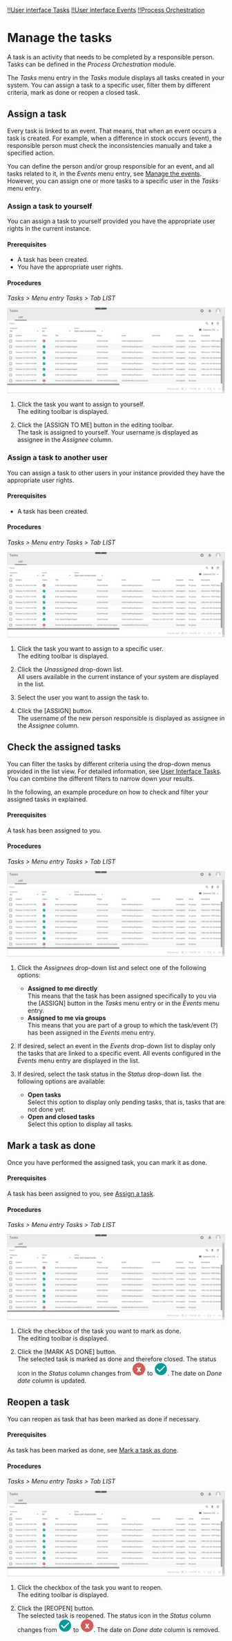 
[!!User interface Tasks](../UserInterface/01a_List.md)
[!!User interface Events](../UserInterface/03a_List.md)
[!!Process Orchestration](../../ActindoWorkFlow/Overview/01_General.md)

# Manage the tasks

A task is an activity that needs to be completed by a responsible person. Tasks can be defined in the *Process Orchestration* module. 

[comment]: <> (Link to Workflows)

The *Tasks* menu entry in the *Tasks* module displays all tasks created in your system. You can assign a task to a specific user, filter them by different criteria, mark as done or reopen a closed task.



## Assign a task

Every task is linked to an event. That means, that when an event occurs a task is created. For example, when a difference in stock occurs (event), the responsible person must check the inconsistencies manually and take a specified action. 

You can define the person and/or group responsible for an event, and all tasks related to it, in the *Events* menu entry, see [Manage the events](./01_ManageEvents.md). However, you can assign one or more tasks to a specific user in the *Tasks* menu entry.


### Assign a task to yourself

You can assign a task to yourself provided you have the appropriate user rights in the current instance.

#### Prerequisites

- A task has been created.
- You have the appropriate user rights.

#### Procedures

*Tasks > Menu entry Tasks > Tab LIST*

![List of tasks](../../Assets/Screenshots/Tasks/Tasks/ListTasks.png "[List of tasks]")

1. Click the task you want to assign to yourself.  
    The editing toolbar is displayed.

2. Click the [ASSIGN TO ME] button in the editing toolbar.  
    The task is assigned to yourself. Your username is displayed as assignee in the *Assignee* column.


### Assign a task to another user

You can assign a task to other users in your instance provided they have the appropriate user rights.

#### Prerequisites

- A task has been created.

#### Procedures

*Tasks > Menu entry Tasks > Tab LIST*

![List of tasks](../../Assets/Screenshots/Tasks/Tasks/ListTasks.png "[List of tasks]")

1. Click the task you want to assign to a specific user.  
    The editing toolbar is displayed.

2. Click the *Unassigned* drop-down list.  
    All users available in the current instance of your system are displayed in the list.

3. Select the user you want to assign the task to.
    
4. Click the [ASSIGN] button.  
    The username of the new person responsible is displayed as assignee in the *Assignee* column.


## Check the assigned tasks

You can filter the tasks by different criteria using the drop-down menus provided in the list view. For detailed information, see [User Interface Tasks](../UserInterface/01a_List.md). You can combine the different filters to narrow down your results.

In the following, an example procedure on how to check and filter your assigned tasks in explained.

#### Prerequisites

A task has been assigned to you. 

#### Procedures

*Tasks > Menu entry Tasks > Tab LIST*

![List of tasks](../../Assets/Screenshots/Tasks/Tasks/ListTasks.png "[List of tasks]")

1. Click the *Assignees* drop-down list and select one of the following options:
    - **Assigned to me directly**  
        This means that the task has been assigned specifically to you via the [ASSIGN] button in the *Tasks* menu entry or in the *Events* menu entry.
    - **Assigned to me via groups**    
        This means that you are part of a group to which the task/event (?) has been assigned in the *Events* menu entry.

2. If desired, select an event in the *Events* drop-down list to display only the tasks that are linked to a specific event. All events configured in the *Events* menu entry are displayed in the list.

3. If desired, select the task status in the *Status* drop-down list. the following options are available:
    - **Open tasks**  
        Select this option to display only pending tasks, that is, tasks that are not done yet.
    - **Open and closed tasks**  
        Select this option to display all tasks.



## Mark a task as done

Once you have performed the assigned task, you can mark it as done.

#### Prerequisites

A task has been assigned to you, see [Assign a task](#assign-a-task).

#### Procedures

*Tasks > Menu entry Tasks > Tab LIST*

![List of tasks](../../Assets/Screenshots/Tasks/Tasks/ListTasks.png "[List of tasks]")

1. Click the checkbox of the task you want to mark as done.  
    The editing toolbar is displayed.

2. Click the [MARK AS DONE] button.  
    The selected task is marked as done and therefore closed. The status icon in the *Status* column changes from ![Cross](../../Assets/Icons/Cross05.png "[Cross]") to ![Check](../../Assets/Icons/Check02.png "[Check]"). The date on *Done date* column is updated.


## Reopen a task

You can reopen as task that has been marked as done if necessary.

#### Prerequisites

As task has been marked as done, see [Mark a task as done](#mark-a-task-as-done).

#### Procedures

*Tasks > Menu entry Tasks > Tab LIST*

![List of tasks](../../Assets/Screenshots/Tasks/Tasks/ListTasks.png "[List of tasks]")

1. Click the checkbox of the task you want to reopen.  
    The editing toolbar is displayed.

2. Click the [REOPEN] button.  
    The selected task is reopened. The status icon in the *Status* column changes from ![Check](../../Assets/Icons/Check02.png "[Check]") to ![Cross](../../Assets/Icons/Cross05.png "[Cross]"). The date on *Done date* column is removed.
